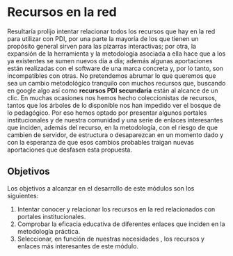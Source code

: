 
# Recursos en la red

Resultaría prolijo intentar relacionar todos los recursos que hay en la red para utilizar con PDI, por una parte la mayoría de los que tienen un propósito general sirven para las pizarras interactivas; por otra, la expansión de la herramienta y la metodología asociada a ella hace que a los ya existentes se sumen nuevos día a día; además algunas aportaciones están realizadas con el software de una marca concreta y, por lo tanto, son incompatibles con otras. No pretendemos abrumar lo que queremos que sea un cambio metodológico tranquilo con muchos recursos que, buscando en google algo así como **recursos PDI secundaria** están al alcance de un clic. En muchas ocasiones nos hemos hecho coleccionistas de recursos, tantos que los árboles de lo disponible nos han impedido ver el bosque de lo pedagógico. Por eso hemos optado por presentar algunos portales institucionales y de nuestra comunidad y una serie de enlaces interesantes que inciden, además del recurso, en la metodología, con el riesgo de que cambien de servidor, de estructura o desaparezcan en un momento dado y con la esperanza de que esos cambios probables traigan nuevas aportaciones que desfasen esta propuesta. 

## Objetivos

Los objetivos a alcanzar en el desarrollo de este módulos son los siguientes:

1. Intentar conocer y relacionar los recursos en la red relacionados con portales institucionales.
2. Comprobar la eficacia educativa de diferentes enlaces que inciden en la metodología práctica.
3. Seleccionar, en función de nuestras necesidades , los recursos y enlaces más interesantes de este módulo.
